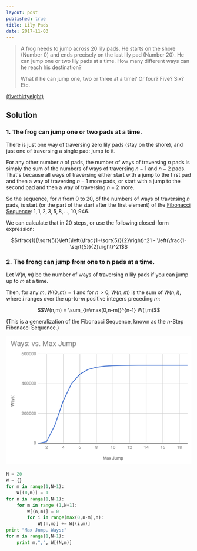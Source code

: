 ```yaml
---
layout: post
published: true
title: Lily Pads
date: 2017-11-03
---
```


>A frog needs to jump across 20 lily pads. He starts on the shore (Number 0) and ends precisely on the last lily pad (Number 20). He can jump one or two lily pads at a time. How many different ways can he reach his destination?
>
>What if he can jump one, two or three at a time? Or four? Five? Six? Etc.

<!--more-->

[(fivethirtyeight)](https://fivethirtyeight.com/features/can-you-pick-up-sticks-can-you-help-a-frogger-out/)

## Solution

### 1. The frog can jump one or two pads at a time.

There is just one way of traversing zero lily pads (stay on the shore), and just one of traversing a single pad: jump to it.

For any other number $n$ of pads, the number of ways of traversing $n$ pads is simply the sum of the numbers of ways of traversing $n-1$ and $n-2$ pads. That's because all ways of traversing either start with a jump to the first pad and then a way of traversing $n-1$ more pads, or start with a jump to the second pad and then a way of traversing $n-2$ more.

So the sequence, for $n$ from $0$ to $20$, of the numbers of ways of traversing $n$ pads, is start (or the part of the start after the first element) of the [Fibonacci Sequence](https://en.wikipedia.org/wiki/Fibonacci_number): $1,1,2,3,5,8, \ldots, 10,946$. 

We can calculate that in $20$ steps, or use the following closed-form expression:

$$\frac{1}{\sqrt{5}}\left[\left(\frac{1+\sqrt{5}}{2}\right)^21 - 
\left(\frac{1-\sqrt{5}}{2}\right)^21$$

### 2. The frong can jump from one to n pads at a time.

Let $W(n,m)$ be the number of ways of traversing $n$ lily pads if you can jump up to $m$ at a time.

Then, for any $m$, $W(0,m) = 1$ and for $n>0$, $W(n,m)$ is the sum of $W(n,i)$, where $i$ ranges over the up-to-$m$ positive integers preceding $m$:

$$W(n,m) = \sum_{i=\max(0,n-m)}^{n-1} W(i,m)$$

(This is a generalization of the Fibonacci Sequence, known as the $n$-Step Fibonacci Sequence.)

![Graph of max jump versus number of ways to traverse the lily pads](/img/LilyPad.png)

```python
N = 20
W = {}
for m in range(1,N+1):
	W[(0,m)] = 1
for n in range(1,N+1):
	for m in range (1,N+1):
		W[(n,m)] = 0
		for i in range(max(0,n-m),n):
			W[(n,m)] += W[(i,m)]
print "Max Jump, Ways:"
for m in range(1,N+1):	
	print m,",", W[(N,m)]
```

<br>
